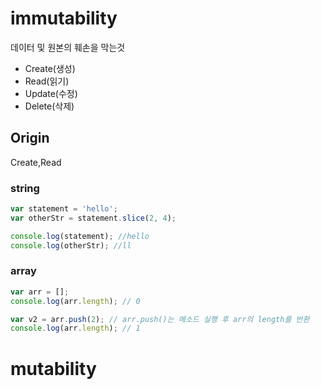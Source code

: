 # immutability

데이터 및 원본의 훼손을 막는것

- Create(생성)
- Read(읽기)
- Update(수정)
- Delete(삭제)

## Origin

Create,Read

### string

```javascript
var statement = 'hello';
var otherStr = statement.slice(2, 4);

console.log(statement); //hello
console.log(otherStr); //ll
```

### array

```javascript
var arr = [];
console.log(arr.length); // 0

var v2 = arr.push(2); // arr.push()는 메소드 실행 후 arr의 length를 반환
console.log(arr.length); // 1
```

# mutability

